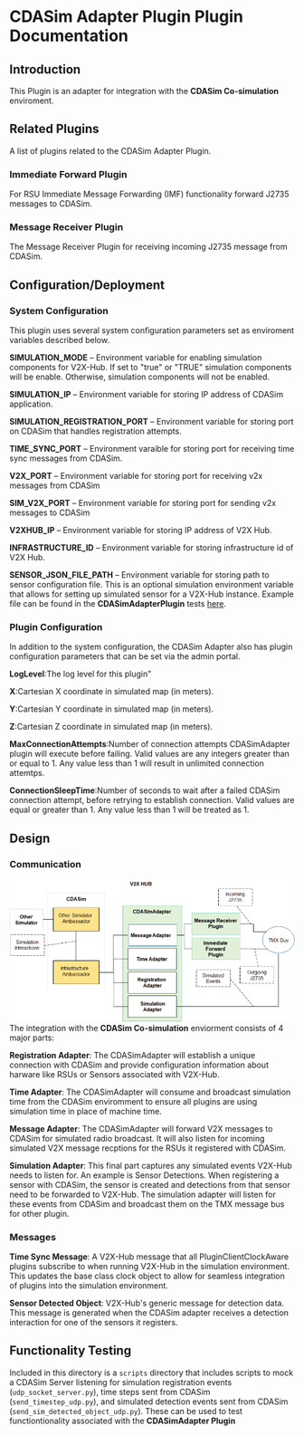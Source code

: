 # CDASim Adapter Plugin Plugin Documentation

## Introduction

This Plugin is an adapter for integration with the **CDASim Co-simulation** enviroment. 

## Related Plugins

A list of plugins related to the CDASim Adapter Plugin.

### Immediate Forward Plugin

For RSU Immediate Message Forwarding (IMF) functionality forward J2735 messages to CDASim.

### Message Receiver Plugin

The Message Receiver Plugin for receiving incoming J2735 message from CDASim.

## Configuration/Deployment

### System Configuration

This plugin uses several system configuration parameters set as enviroment variables described below.

**SIMULATION_MODE** – Environment variable for enabling simulation components for V2X-Hub. If set to "true" or "TRUE" simulation components will be enable. Otherwise, simulation components will not be enabled.

**SIMULATION_IP** – Environment variable for storing IP address of CDASim application.

**SIMULATION_REGISTRATION_PORT** – Environment variable for storing port on CDASim that handles registration attempts.

**TIME_SYNC_PORT** – Environment varaible for storing port for receiving time sync messages from CDASim.

**V2X_PORT** – Environment variable for storing port for receiving v2x messages from CDASim

**SIM_V2X_PORT** – Environment variable for storing port for sending v2x messages to CDASim

**V2XHUB_IP** – Environment variable for storing IP address of V2X Hub.

**INFRASTRUCTURE_ID** – Environment variable for storing infrastructure id of V2X Hub.

**SENSOR_JSON_FILE_PATH** – Environment variable for storing path to sensor configuration file. This is an optional simulation environment variable that allows for setting up simulated sensor for a V2X-Hub instance. Example file can be found in the **CDASimAdapterPlugin** tests [here](../src/v2i-hub/CDASimAdapter/test/sensors.json).

### Plugin Configuration

In addition to the system configuration, the CDASim Adapter also has plugin configuration parameters that can be set via the admin portal.

**LogLevel**:The log level for this plugin"

**X**:Cartesian X coordinate in simulated map (in meters).

**Y**:Cartesian Y coordinate in simulated map (in meters).

**Z**:Cartesian Z coordinate in simulated map (in meters).

**MaxConnectionAttempts**:Number of connection attempts CDASimAdapter plugin will execute before failing. Valid values are any integers greater than or equal to 1. Any value less than 1 will result in unlimited connection attemtps.

**ConnectionSleepTime**:Number of seconds to wait after a failed CDASim connection attempt, before retrying to establish connection. Valid values are equal or greater than 1. Any value less than 1 will be treated as 1.

## Design

### Communication

![Alt text](docs/communication_diagram.png)
The integration with the **CDASim Co-simulation** enviorment consists of 4 major parts:

**Registration Adapter**: The CDASimAdapter will establish a unique connection with CDASim and provide configuration information about harware like RSUs or Sensors associated with V2X-Hub.

**Time Adapter**: The CDASimAdapter will consume and broadcast simulation time from the CDASim enviromment to ensure all plugins are using simulation time in place of machine time.

**Message Adapter**: The CDASimAdapter will forward V2X messages to CDASim for simulated radio broadcast. It will also listen for incoming simulated V2X message recptions for the RSUs it registered with CDASim.

**Simulation Adapter**: This final part captures any simulated events V2X-Hub needs to listen for. An example is Sensor Detections. When registering a sensor with CDASim, the sensor is created and detections from that sensor need to be forwarded to V2X-Hub. The simulation adapter will listen for these events from CDASim and broadcast them on the TMX message bus for other plugin.

### Messages

**Time Sync Message**: A V2X-Hub message that all PluginClientClockAware plugins subscribe to when running V2X-Hub in the simulation environment. This updates the base class clock object to allow for seamless integration of plugins into the simulation environment. 

**Sensor Detected Object**: V2X-Hub's generic message for detection data. This message is generated when the CDASim adapter receives a detection interaction for one of the sensors it registers.

## Functionality Testing

Included in this directory is a `scripts` directory that includes scripts to mock a CDASim Server listening for simulation registration events (`udp_socket_server.py`), time steps sent from CDASim (`send_timestep_udp.py`), and simulated detection events sent from CDASim (`send_sim_detected_object_udp.py`). These can be used to test functiontionality associated with the **CDASimAdapter Plugin**
